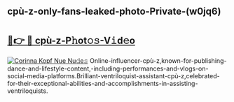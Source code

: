 ## cpù-z-only-fans​-leaked-photo​-Private-(w0jq6)


# <h2><a href="https://mediaupload.pro?title=cpù-z&ref=git">🔗👉 🔴 cpù-z-P𝚑ot𝚘𝚜-V𝚒d𝚎o</a></h2>

[![Corinna Kopf Nue Nu𝚍e𝚜](https://i.imgur.com/0qMVB7G.gif)](https://mediaupload.pro?title=cpù-z&ref=git)
Online-influencer-cpù-z,known-for-publishing-dance-and-lifestyle-content,-including-performances-and-vlogs-on-social-media-platforms.Brilliant-ventriloquist-assistant-cpù-z,celebrated-for-their-exceptional-abilities-and-accomplishments-in-assisting-ventriloquists.  